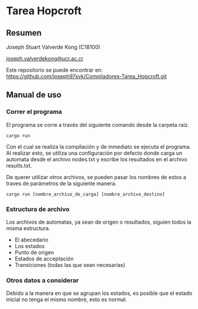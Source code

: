 # Tarea Hopcroft

## Resumen

Joseph Stuart Valverde Kong (C18100)

joseph.valverdekong@ucr.ac.cr 

Este repositorio se puede encontrar en: https://github.com/joseph97svk/Compiladores-Tarea_Hopcroft.git

## Manual de uso

### Correr el programa

El programa se corre a través del siguiente comando desde la carpeta raiz.

```
cargo run
```

Con el cual se realiza la compilación y de inmediato se ejecuta el programa. 
Al realizar esto, se utiliza una configuración por defecto donde carga un automata desde el archivo nodes.txt y escribe los resultados en el archivo results.txt.

De querer utilizar otros archivos, se pueden pasar los nombres de estos a traves de parámetros de la siguiente manera.

```
cargo run [nombre_archivo_de_carga] [nombre_archivo_destino]
```

### Estructura de archivo

Los archivos de automatas, ya sean de origen o resultados, siguien todos la misma estructura.

- El abecedario
- Los estados
- Punto de origen
- Estados de acceptación
- Transiciones (todas las que sean necesarias)

### Otros datos a considerar

Debido a la manera en que se agrupan los estados, es posible que el estado inicial no tenga el mismo nombre, esto es normal. 

